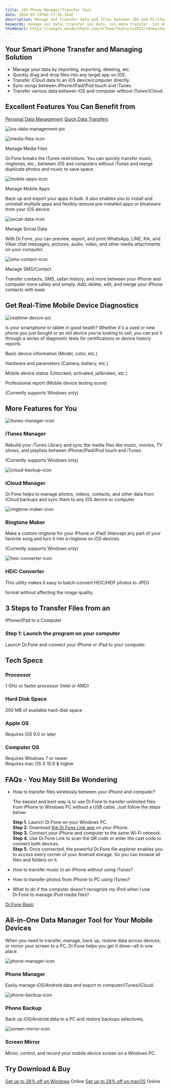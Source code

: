 ```yaml
---
title: iOS Phone Manager/Transfer Tool
date: 2024-05-19T02:17:35.164Z
description: Manage and transfer data and files between iOS and PC/iTunes and transfer iCloud data directly to iOS/PC.
keywords: manage ios data, transfer ios data, ios data transfer, ios data manager
thumbnail: https://images.wondershare.com/drfone/features2023/renew/manager-ios-banner-pic.png
---
```


## Your Smart iPhone Transfer and Managing Solution

- Manage your data by importing, exporting, deleting, etc.
- Quickly drag and drop files into any target app on iOS.
- Transfer iCloud data to an iOS device/computer directly.
- Sync songs between iPhone/iPad/iPod touch and iTunes.
- Transfer various data between iOS and computer without iTunes/iCloud.

## Excellent Features You Can Benefit from

[Personal Data Management](https://drfone.wondershare.com/iphone-transfer.html#nav-management) [Quick Data Transfers](https://drfone.wondershare.com/iphone-transfer.html#nav-transfer)

![ios-data-management-pic](https://images.wondershare.com/drfone/2023/phone-manager/ios-data-management-pic.png)

![media-files-icon](https://images.wondershare.com/drfone/2023/phone-manager/media-files-icon.svg)

Manage Media Files

Dr.Fone breaks the iTunes restrictions. You can quickly transfer music, ringtones, etc., between iOS and computers without iTunes and merge duplicate photos and music to save space.

![mobile-apps-icon](https://images.wondershare.com/drfone/2023/phone-manager/mobile-apps-icon.svg)

Manage Mobile Apps

Back up and export your apps in bulk. It also enables you to install and uninstall multiple apps and flexibly remove pre-installed apps or bloatware from your iOS device.

![social-data-icon](https://images.wondershare.com/drfone/2023/phone-manager/social-data-icon.png)

Manage Social Data

With Dr.Fone, you can preview, export, and print WhatsApp, LINE, Kik, and Viber chat messages, pictures, audio, video, and other media attachments on your computer.

![sms-contact-icon](https://images.wondershare.com/drfone/2023/phone-manager/sms-contact-icon.svg)

Manage SMS/Contact

Transfer contacts, SMS, safari history, and more between your iPhone and computer more safely and simply. Add, delete, edit, and merge your iPhone contacts with ease.

## Get Real-Time Mobile Device Diagnostics

![realtime-device-pic](https://images.wondershare.com/drfone/2023/phone-manager/realtime-device-pic.png)

Is your smartphone or tablet in good health? Whether it's a used or new phone you just bought or an old device you're looking to sell, you can put it through a series of diagnostic tests for certifications or device history reports.

Basic device information (Model, color, etc.)

Hardware and parameters (Camera, battery, etc.)

Mobile device status (Unlocked, activated, jailbroken, etc.)

Professional report (Mobile device testing score)

(Currently supports Windows only)

## More Features for You

![itunes-manager-icon](https://images.wondershare.com/drfone/2023/phone-manager/itunes-manager-icon.svg)

### iTunes Manager

Rebuild your iTunes Library and sync the media files like music, movies, TV shows, and playlists between iPhone/iPad/iPod touch and iTunes.

(Currently supports Windows only)

![icloud-backup-icon](https://images.wondershare.com/drfone/2023/phone-manager/icloud-backup-icon.svg)

### iCloud Manager

Dr.Fone helps to manage photos, videos, contacts, and other data from iCloud backups and sync them to any iOS device or computer.

![ringtone-maker-icon](https://images.wondershare.com/drfone/2023/phone-manager/ringtone-maker-icon.svg)

### Ringtone Maker

Make a custom ringtone for your iPhone or iPad! Intercept any part of your favorite song and turn it into a ringtone on iOS devices.

(Currently supports Windows only)

![heic-converter-icon](https://images.wondershare.com/drfone/2023/phone-manager/heic-converter-icon.svg)

### HEIC Converter

This utility makes it easy to batch-convert HEIC/HEIF photos to JPEG

format without affecting the image quality.

## 3 Steps to Transfer Files from an  

iPhone/iPad to a Computer

### Step 1: Launch the program on your computer

Launch Dr.Fone and connect your iPhone or iPad to your computer.

## Tech Specs

### Processor

1 GHz or faster processor (Intel or AMD)

### Hard Disk Space

200 MB of available hard-disk space

### Apple OS

Requires iOS 9.0 or later

### Computer OS

Requires Windows 7 or newer  
Requires mac OS X 10.8 & higher

## FAQs - You May Still Be Wondering

- How to transfer files wirelessly between your iPhone and computer?

    The easiest and best way is to use Dr.Fone to transfer unlimited files from iPhone to Windows PC without a USB cable. Just follow the steps below:

    **Step 1.** Launch Dr.Fone on your Windows PC.  
    **Step 2.** Download [the Dr.Fone Link app](https://apps.apple.com/us/app/id6444004696) on your iPhone.  
    **Step 3.** Connect your iPhone and computer to the same Wi-Fi network.  
    **Step 4.** Use Dr.Fone Link to scan the QR code or enter the cast code to connect both devices.  
    **Step 5.** Once connected, the powerful Dr.Fone file explorer enables you to access every corner of your Android storage. So you can browse all files and folders on it.

- How to transfer music to an iPhone without using iTunes?

- How to transfer photos from iPhone to PC using iTunes?

- What to do if the computer doesn't recognize my iPod when I use Dr.Fone to manage iPod media files?

[<u>Dr.Fone Basic</u>](https://drfone.wondershare.com/drfone-basic.html)

## All-in-One Data Manager Tool for Your Mobile Devices

When you need to transfer, manage, back up, restore data across devices, or mirror your screen to a PC, Dr.Fone helps you get it done—all in one place.

![phone-manager-icon](https://images.wondershare.com/drfone/2023/features/phone-manager-icon.png)

### Phone Manager

Easily manage iOS/Android data and export to computer/iTunes/iCloud.

![phone-backup-icon](https://images.wondershare.com/drfone/2023/features/phone-backup-icon.png)

### Phone Backup

Back up iOS/Android data to a PC and restore backups selectively.

![screen-mirror-icon](https://images.wondershare.com/drfone/2023/features/screen-mirror-icon.png)

### Screen Mirror

Mirror, control, and record your mobile device screen on a Windows PC.

## Try Download & Buy

[Get up to 28% off on Windows](https://secure.2checkout.com/order/cart.php?PRODS=4719768&QTY=1&AFFILIATE=108875&CART=1) Online
[Get up to 28% off on macOS](https://secure.2checkout.com/order/cart.php?PRODS=4719769&QTY=1&AFFILIATE=108875&CART=1) Online



<ins class="adsbygoogle"
    style="display:block"
    data-ad-format="autorelaxed"
    data-ad-client="ca-pub-7571918770474297"
    data-ad-slot="1223367746"></ins>


